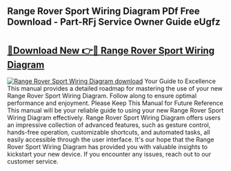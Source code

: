 ## Range Rover Sport Wiring Diagram PDf Free Download - Part-RFj Service Owner Guide eUgfz

# <h2><a href="http://dfm5m0.blite.top/?on=Range+Rover+Sport+Wiring+Diagram">🔗Download New 👉🔴 Range Rover Sport Wiring Diagram</a></h2>

[![Range Rover Sport Wiring Diagram download](https://i.imgur.com/lujVjoI.png)](http://dfm5m0.blite.top/?on=Range+Rover+Sport+Wiring+Diagram)
Your Guide to Excellence This manual provides a detailed roadmap for mastering the use of your new Range Rover Sport Wiring Diagram. Follow along to ensure optimal performance and enjoyment. Please Keep This Manual for Future Reference This manual will be your reliable guide to using your new Range Rover Sport Wiring Diagram effectively. Range Rover Sport Wiring Diagram offers users an impressive collection of advanced features, such as gesture control, hands-free operation, customizable shortcuts, and automated tasks, all easily accessible through the user interface. It's our hope that the Range Rover Sport Wiring Diagram has provided you with valuable insights to kickstart your new device. If you encounter any issues, reach out to our customer service.
